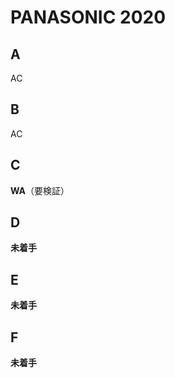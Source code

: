 #   PANASONIC 2020

##  A

AC

##  B

AC

##  C

**WA**（要検証）

##  D

**未着手**

##  E

**未着手**

##  F

**未着手**


